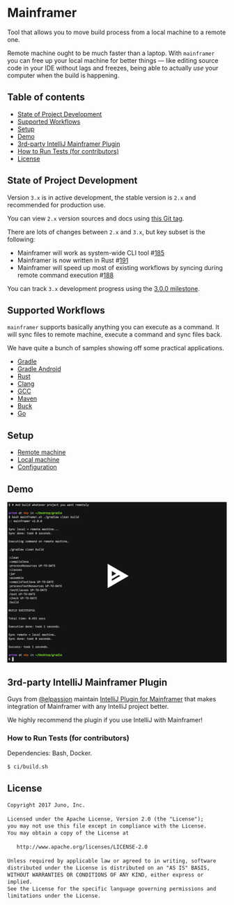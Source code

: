 # Mainframer

Tool that allows you to move build process from a local machine to a remote one.

Remote machine ought to be much faster than a laptop. 
With `mainframer` you can free up your local machine for better things —
like editing source code in your IDE without lags and
freezes, being able to actually _use_ your computer when the build is happening.

## Table of contents

- [State of Project Development](#state-of-project-development)
- [Supported Workflows](#supported-workflows)
- [Setup](#setup)
- [Demo](#demo)
- [3rd-party IntelliJ Mainframer Plugin](#3rd-party-intellij-mainframer-plugin)
- [How to Run Tests (for contributors)](#how-to-run-tests-for-contributors)
- [License](#license)

## State of Project Development

Version `3.x` is in active development, the stable version is `2.x` and recommended for production use.

You can view `2.x` version sources and docs using [this Git tag](https://github.com/gojuno/mainframer/tree/v2.1.0).

There are lots of changes between `2.x` and `3.x`, but key subset is the following:

- Mainframer will work as system-wide CLI tool #[185](https://github.com/gojuno/mainframer/issues/185)
- Mainframer is now written in Rust #[191](https://github.com/gojuno/mainframer/issues/191)
- Mainframer will speed up most of existing workflows by syncing during remote command execution #[188](https://github.com/gojuno/mainframer/issues/188)

You can track `3.x` development progress using the [3.0.0 milestone](https://github.com/gojuno/mainframer/milestone/6).

## Supported Workflows

`mainframer` supports basically anything you can execute as a command.
It will sync files to remote machine, execute a command and sync files back.

We have quite a bunch of samples showing off some practical applications.

* [Gradle](samples/gradle)
* [Gradle Android](samples/gradle-android)
* [Rust](samples/rust)
* [Clang](samples/clang)
* [GCC](samples/gcc)
* [Maven](samples/mvn)
* [Buck](samples/buck)
* [Go](samples/go)

## Setup

* [Remote machine](docs/SETUP_REMOTE.md)
* [Local machine](docs/SETUP_LOCAL.md)
* [Configuration](docs/CONFIGURATION.md)

## Demo

[![asciicast demo](samples/demo.png)](https://asciinema.org/a/101327)

## 3rd-party IntelliJ Mainframer Plugin

Guys from [@elpassion](https://github.com/elpassion) maintain [IntelliJ Plugin for Mainframer](https://github.com/elpassion/mainframer-intellij-plugin) that makes integration of Mainframer with any IntelliJ project better. 

We highly recommend the plugin if you use IntelliJ with Mainframer!

### How to Run Tests (for contributors)

Dependencies: Bash, Docker.

```console
$ ci/build.sh
```

## License

```
Copyright 2017 Juno, Inc.

Licensed under the Apache License, Version 2.0 (the "License");
you may not use this file except in compliance with the License.
You may obtain a copy of the License at

   http://www.apache.org/licenses/LICENSE-2.0

Unless required by applicable law or agreed to in writing, software
distributed under the License is distributed on an "AS IS" BASIS,
WITHOUT WARRANTIES OR CONDITIONS OF ANY KIND, either express or implied.
See the License for the specific language governing permissions and
limitations under the License.
```
